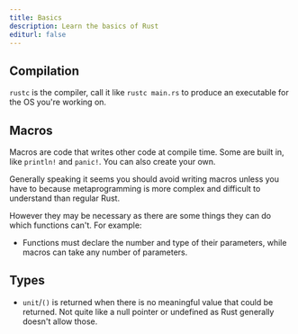 ```yaml
---
title: Basics
description: Learn the basics of Rust
editurl: false
---
```


## Compilation

`rustc` is the compiler, call it like `rustc main.rs` to produce an executable for the OS you're working on.

## Macros

Macros are code that writes other code at compile time. Some are built in, like `println!` and `panic!`. You can also create your own.

Generally speaking it seems you should avoid writing macros unless you have to because metaprogramming is more complex and difficult to understand than regular Rust.

However they may be necessary as there are some things they can do which functions can't. For example:

- Functions must declare the number and type of their parameters, while macros can take any number of parameters.

## Types

- `unit`/`()` is returned when there is no meaningful value that could be returned. Not quite like a null pointer or undefined as Rust generally doesn't allow those.
